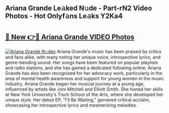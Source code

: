 ## Ariana Grande Le𝚊ked N𝚞de - Part-rN2 Video Photos - Hot Onlyf𝚊ns Le𝚊ks Y2Ka4

# <h2><a href="http://ab13696.deff.icu/?id=Ariana+Grande">🔗 New 👉🔴 Ariana Grande VIDEO Photos</a></h2>

[![Ariana Grande N𝚞des](https://i.imgur.com/rIISA9y.gif)](http://ab13696.deff.icu/?id=Ariana+Grande)
Ariana Grande's music has been praised by critics and fans alike, with many noting her unique voice, introspective lyrics, and genre-bending sound. Her songs have been featured on popular playlists and radio stations, and she has gained a dedicated following online. Ariana Grande has also been recognized for her advocacy work, particularly in the area of mental health awareness and support for young women in the music industry. Ariana Grande began her musical journey at a young age, influenced by artists like Joni Mitchell and Elliott Smith. She honed her skills at New York University's Tisch School of the Arts, where she developed her unique style. Her debut EP, "I'll Be Waiting," garnered critical acclaim, showcasing her introspective lyrics and mesmerizing melodies.
